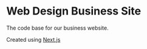 # Web Design Business Site

The code base for our business website.

Created using [Next.js](https://nextjs.org/)
